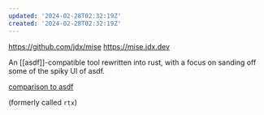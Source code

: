 ```yaml
---
updated: '2024-02-28T02:32:19Z'
created: '2024-02-28T02:32:19Z'
---
```

https://github.com/jdx/mise
https://mise.jdx.dev

An [[asdf]]-compatible tool rewritten into rust, with a focus on sanding off some of the spiky UI of asdf.

[comparison to asdf](https://mise.jdx.dev/dev-tools/comparison-to-asdf.html)

(formerly called `rtx`)